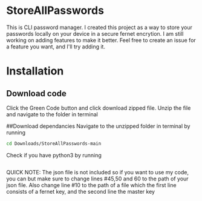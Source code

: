 # StoreAllPasswords

This is CLI password manager. I created this project as a way to store your passwords locally on your device in a secure fernet encrytion.
I am still working on adding features to make it better. Feel free to create an issue for a feature you want, and I'll try adding it.

# Installation

## Download code
Click the Green Code button and click download zipped file. Unzip the file and navigate to the folder in terminal

##Download dependancies
Navigate to the unzipped folder in terminal by running
```bash
cd Downloads/StoreAllPasswords-main
```
Check if you have python3 by running 
```bash

```



QUICK NOTE: The json file is not included so if you want to use my code, you can but make sure to change lines #45,50 and 60 to the path of your json file. Also change line #10 to the path of a file which the first line consists of a fernet key, and the second line the master key
